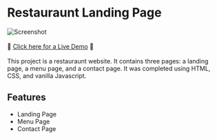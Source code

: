 # Restauraunt Landing Page
![Screenshot](/src/images/landingpage.png "screenshot")
<br/><br/>
:star2: [Click here for a Live Demo](https://lisalbi.github.io/restauraunt/) :star2: <br><br>
This project is a restauraunt website. It contains three pages: a landing page, a menu page, and a contact page. It was completed using HTML, CSS, and vanilla Javascript.

## Features
* Landing Page
* Menu Page
* Contact Page

